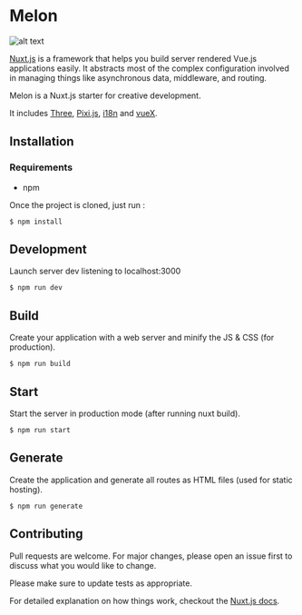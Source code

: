 # Melon

![alt text](http://antoineabbou.fr/melon-cover.png)


[Nuxt.js](https://nuxt.js.org/) is a framework that helps you build server rendered Vue.js applications easily. It abstracts most of the complex configuration involved in managing things like asynchronous data, middleware, and routing.

Melon is a Nuxt.js starter for creative development. 

It includes [Three](https://threejs.org/), [Pixi.js](https://pixijs.io), [i18n](https://www.npmjs.com/package/i18n) and [vueX](https://vuex.vuejs.org/).

## Installation

### Requirements
* npm

Once the project is cloned, just run :

`$ npm install`


## Development

Launch server dev listening to localhost:3000

```
$ npm run dev
```

## Build
Create your application with a web server and minify the JS & CSS (for production).

```
$ npm run build
```

## Start
Start the server in production mode (after running nuxt build).

```
$ npm run start
```

## Generate

Create the application and generate all routes as HTML files (used for static hosting).

```
$ npm run generate
```

## Contributing
Pull requests are welcome. For major changes, please open an issue first to discuss what you would like to change.

Please make sure to update tests as appropriate.

For detailed explanation on how things work, checkout the [Nuxt.js docs](https://github.com/nuxt/nuxt.js).

